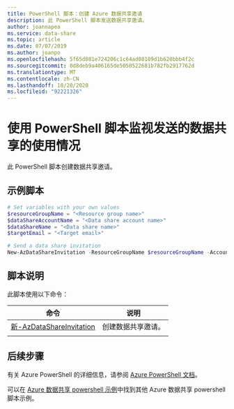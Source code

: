 ```yaml
---
title: PowerShell 脚本：创建 Azure 数据共享邀请
description: 此 PowerShell 脚本发送数据共享邀请。
author: joannapea
ms.service: data-share
ms.topic: article
ms.date: 07/07/2019
ms.author: joanpo
ms.openlocfilehash: 5f65d081e724206c1c64ad08189d1b620bbb4f2c
ms.sourcegitcommit: 8d8deb9a406165de5050522681b782fb2917762d
ms.translationtype: MT
ms.contentlocale: zh-CN
ms.lasthandoff: 10/20/2020
ms.locfileid: "92221326"
---
```

# <a name="use-a-powershell-script-to-monitor-the-usage-of-a-sent-data-share"></a>使用 PowerShell 脚本监视发送的数据共享的使用情况

此 PowerShell 脚本创建数据共享邀请。

## <a name="sample-script"></a>示例脚本


```powershell
# Set variables with your own values
$resourceGroupName = "<Resource group name>"
$dataShareAccountName = "<Data share account name>"
$dataShareName = "<Data share name>"
$targetEmail = "<Target email>"

# Send a data share invitation
New-AzDataShareInvitation -ResourceGroupName $resourceGroupName -AccountName $dataShareAccountName -ShareName $dataShareName -Name $dataShareName -TargetEmail $targetEmail

```


## <a name="script-explanation"></a>脚本说明

此脚本使用以下命令： 

| 命令 | 说明 |
|---|---|
| [新-AzDataShareInvitation](/powershell/module/az.datashare/new-azdatashareinvitation) | 创建数据共享邀请。 |
|||

## <a name="next-steps"></a>后续步骤

有关 Azure PowerShell 的详细信息，请参阅 [Azure PowerShell 文档](/powershell/)。

可以在 [Azure 数据共享 powershell 示例](../../samples-powershell.md)中找到其他 Azure 数据共享 powershell 脚本示例。
